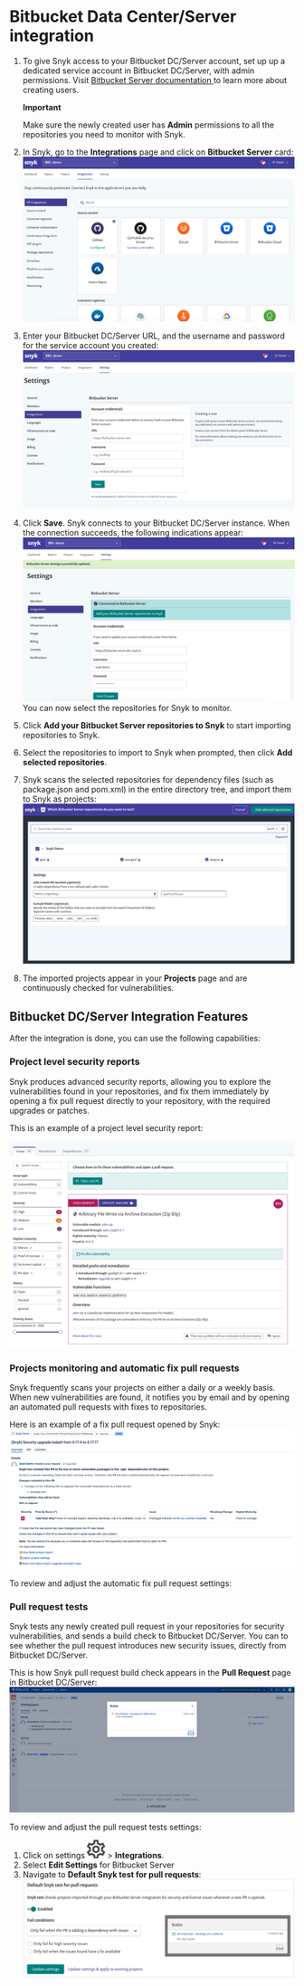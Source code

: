 # Bitbucket Data Center/Server integration

1. To give Snyk access to your Bitbucket DC/Server account, set up up a dedicated service account in Bitbucket DC/Server, with admin permissions. Visit [Bitbucket Server documentation ](https://confluence.atlassian.com/bitbucketserver/users-and-groups-776640439.html#Usersandgroups-Creatingauser)to learn more about creating users.

   **Important**

   Make sure the newly created user has **Admin** permissions to all the repositories you need to monitor with Snyk.

2. In Snyk, go to the **Integrations** page and click on **Bitbucket Server** card:![111.png](../../.gitbook/assets/111.png)
3. Enter your Bitbucket DC/Server URL, and the username and password for the service account you created: ![222.png](../../.gitbook/assets/222.png)
4. Click **Save**. Snyk connects to your Bitbucket DC/Server instance. When the connection succeeds, the following indications appear: ![333.png](../../.gitbook/assets/333.png) You can now select the repositories for Snyk to monitor.
5. Click **Add your Bitbucket Server repositories to Snyk** to start importing repositories to Snyk.
6. Select the repositories to import to Snyk when prompted, then click **Add selected repositories**.
7. Snyk scans the selected repositories for dependency files \(such as package.json and pom.xml\) in the entire directory tree, and import them to Snyk as projects: ![444.png](../../.gitbook/assets/444.png)
8. The imported projects appear in your **Projects** page and are continuously checked for vulnerabilities.

## Bitbucket DC/Server Integration Features

After the integration is done, you can use the following capabilities:

### **Project level security reports**

Snyk produces advanced security reports, allowing you to explore the vulnerabilities found in your repositories, and fix them immediately by opening a fix pull request directly to your repository, with the required upgrades or patches.

This is an example of a project level security report:

![](../../.gitbook/assets/555.png)

### **Projects monitoring and automatic fix pull requests**

Snyk frequently scans your projects on either a daily or a weekly basis. When new vulnerabilities are found, it notifies you by email and by opening an automated pull requests with fixes to repositories.

Here is an example of a fix pull request opened by Snyk:![666.png](../../.gitbook/assets/666.png)

To review and adjust the automatic fix pull request settings:

### **Pull request tests**

Snyk tests any newly created pull request in your repositories for security vulnerabilities, and sends a build check to Bitbucket DC/Server. You can to see whether the pull request introduces new security issues, directly from Bitbucket DC/Server.

This is how Snyk pull request build check appears in the **Pull Request** page in Bitbucket DC/Server:![888.png](../../.gitbook/assets/888.png)

To review and adjust the pull request tests settings:

1. Click on settings ![cog\_icon.png](../../.gitbook/assets/cog_icon.png) &gt; **Integrations**.
2. Select **Edit Settings** for Bitbucket Server
3. Navigate to **Default Snyk test for pull requests**: ![999.png](../../.gitbook/assets/999.png)

